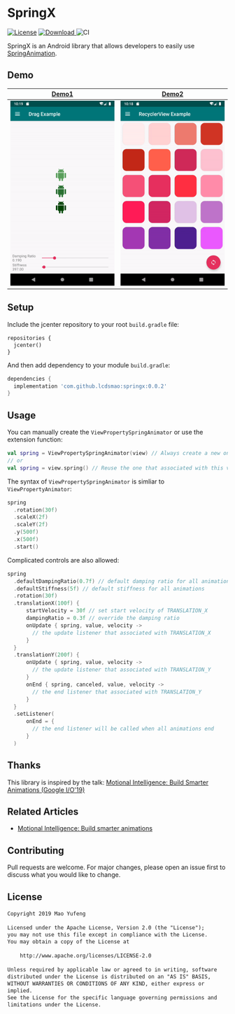 # SpringX

[![License](https://img.shields.io/badge/License-Apache%202.0-blue.svg)](https://opensource.org/licenses/Apache-2.0)
[ ![Download](https://api.bintray.com/packages/lcdsmao/maven/springx/images/download.svg) ](https://bintray.com/lcdsmao/maven/springx/_latestVersion)
![CI](https://github.com/lcdsmao/SpringX/workflows/Android%20CI/badge.svg)

SpringX is an Android library that allows developers to easily use [SpringAnimation](https://developer.android.com/guide/topics/graphics/spring-animation).

## Demo

| [Demo1](./sample/src/main/java/com/github/lcdsmao/springsample/DragExampleFragment.kt) | [Demo2](./sample/src/main/java/com/github/lcdsmao/springsample/SpringMoveItemAnimator.kt) |
|-|-|
| <img src='./art/anim1.gif' width='256'> | <img src='./art/anim2.gif' width='256'> |


## Setup

Include the jcenter repository to your root `build.gradle` file:
```gralde
repositories {
  jcenter()
}
```

And then add dependency to your module `build.gradle`:
```gradle
dependencies {
  implementation 'com.github.lcdsmao:springx:0.0.2'
}
```

## Usage

You can manually create the `ViewPropertySpringAnimator` or use the extension function:
 
```kotlin
val spring = ViewPropertySpringAnimator(view) // Always create a new one
// or
val spring = view.spring() // Reuse the one that associated with this view
```

The syntax of `ViewPropertySpringAnimator` is simliar to `ViewPropertyAnimator`:

```kotlin
spring
  .rotation(30f)
  .scaleX(2f)
  .scaleY(2f)
  .y(500f)
  .x(500f)
  .start()
```

Complicated controls are also allowed:

```kotlin
spring
  .defaultDampingRatio(0.7f) // default damping ratio for all animations
  .defaultStiffness(5f) // default stiffness for all animations
  .rotation(30f)
  .translationX(100f) {
      startVelocity = 30f // set start velocity of TRANSLATION_X
      dampingRatio = 0.3f // override the damping ratio
      onUpdate { spring, value, velocity ->
        // the update listener that associated with TRANSLATION_X
      }
  }
  .translationY(200f) {
      onUpdate { spring, value, velocity ->
        // the update listener that associated with TRANSLATION_Y
      }
      onEnd { spring, canceled, value, velocity ->
        // the end listener that associated with TRANSLATION_Y
      }
  }
  .setListener(
      onEnd = {
        // the end listener will be called when all animations end
      }
  )
```

## Thanks

This library is inspired by the talk: [Motional Intelligence: Build Smarter Animations (Google I/O'19)
](https://youtu.be/f3Lm8iOr4mE?t=709)

## Related Articles

- [Motional Intelligence: Build smarter animations](https://medium.com/androiddevelopers/motional-intelligence-build-smarter-animations-821af4d5f8c0)

## Contributing

Pull requests are welcome. For major changes, please open an issue first to discuss what you would like to change.

## License

```
Copyright 2019 Mao Yufeng

Licensed under the Apache License, Version 2.0 (the "License");
you may not use this file except in compliance with the License.
You may obtain a copy of the License at

    http://www.apache.org/licenses/LICENSE-2.0

Unless required by applicable law or agreed to in writing, software
distributed under the License is distributed on an "AS IS" BASIS,
WITHOUT WARRANTIES OR CONDITIONS OF ANY KIND, either express or implied.
See the License for the specific language governing permissions and
limitations under the License.
```

